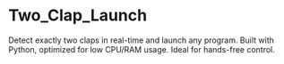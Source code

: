 # Two_Clap_Launch
Detect exactly two claps in real-time and launch any program. Built with Python, optimized for low CPU/RAM usage. Ideal for hands-free control.
